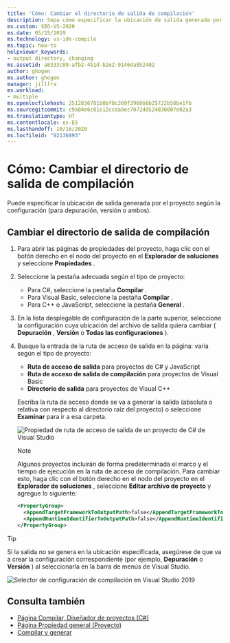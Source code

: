 ```yaml
---
title: 'Cómo: Cambiar el directorio de salida de compilación'
description: Sepa cómo especificar la ubicación de salida generada por el proyecto según una configuración (para depuración, versión o ambos).
ms.custom: SEO-VS-2020
ms.date: 05/15/2019
ms.technology: vs-ide-compile
ms.topic: how-to
helpviewer_keywords:
- output directory, changing
ms.assetid: a8333c89-afb2-4b1d-b2e2-9146da852402
author: ghogen
ms.author: ghogen
manager: jillfra
ms.workload:
- multiple
ms.openlocfilehash: 2512836781b0bf8c269f296066b25722b58be1fb
ms.sourcegitcommit: c9a84e6c01e12ccda9ec7072dd524830007e02a3
ms.translationtype: HT
ms.contentlocale: es-ES
ms.lasthandoff: 10/16/2020
ms.locfileid: "92136893"
---
```

# <a name="how-to-change-the-build-output-directory"></a>Cómo: Cambiar el directorio de salida de compilación

Puede especificar la ubicación de salida generada por el proyecto según la configuración (para depuración, versión o ambos).

## <a name="change-the-build-output-directory"></a>Cambiar el directorio de salida de compilación

1. Para abrir las páginas de propiedades del proyecto, haga clic con el botón derecho en el nodo del proyecto en el **Explorador de soluciones** y seleccione **Propiedades** .

2. Seleccione la pestaña adecuada según el tipo de proyecto:

   - Para C#, seleccione la pestaña **Compilar** .
   - Para Visual Basic, seleccione la pestaña **Compilar** .
   - Para C++ o JavaScript, seleccione la pestaña **General** .

3. En la lista desplegable de configuración de la parte superior, seleccione la configuración cuya ubicación del archivo de salida quiera cambiar ( **Depuración** , **Versión** o **Todas las configuraciones** ).

4. Busque la entrada de la ruta de acceso de salida en la página: varía según el tipo de proyecto:

   - **Ruta de acceso de salida** para proyectos de C# y JavaScript
   - **Ruta de acceso de salida de compilación** para proyectos de Visual Basic
   - **Directorio de salida** para proyectos de Visual C++

   Escriba la ruta de acceso donde se va a generar la salida (absoluta o relativa con respecto al directorio raíz del proyecto) o seleccione **Examinar** para ir a esa carpeta.

   ![Propiedad de ruta de acceso de salida de un proyecto de C# de Visual Studio](media/output-path.png)
   
   > [!NOTE]
   > Algunos proyectos incluirán de forma predeterminada el marco y el tiempo de ejecución en la ruta de acceso de compilación. Para cambiar esto, haga clic con el botón derecho en el nodo del proyecto en el **Explorador de soluciones** , seleccione **Editar archivo de proyecto** y agregue lo siguiente:
   > ```xml
   > <PropertyGroup>
   >   <AppendTargetFrameworkToOutputPath>false</AppendTargetFrameworkToOutputPath>
   >   <AppendRuntimeIdentifierToOutputPath>false</AppendRuntimeIdentifierToOutputPath>
   > </PropertyGroup>
   > ```

> [!TIP]
> Si la salida no se genera en la ubicación especificada, asegúrese de que va a crear la configuración correspondiente (por ejemplo, **Depuración** o **Versión** ) al seleccionarla en la barra de menús de Visual Studio.
>
> ![Selector de configuración de compilación en Visual Studio 2019](media/build-configuration-chooser.png)

## <a name="see-also"></a>Consulta también

- [Página Compilar, Diseñador de proyectos (C#)](../ide/reference/build-page-project-designer-csharp.md)
- [Página Propiedad general (Proyecto)](/cpp/build/reference/general-property-page-project)
- [Compilar y generar](../ide/compiling-and-building-in-visual-studio.md)
